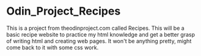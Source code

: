 # Odin_Project_Recipes
 This is a project from theodinproject.com called Recipes.
 This will be a basic recipe website to practice my html knowledge and get a better grasp of writing html and creating web pages.
 It won't be anything pretty, might come back to it with some css work.
